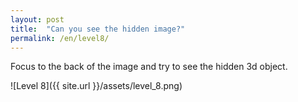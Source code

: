 ```yaml
---
layout: post
title:  "Can you see the hidden image?"
permalink: /en/level8/
---
```

Focus to the back of the image and try to see the hidden 3d object.

![Level 8]({{ site.url }}/assets/level_8.png)